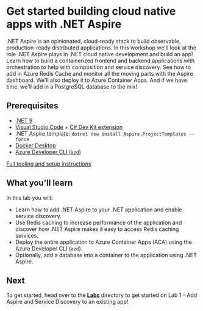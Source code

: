 # Get started building cloud native apps with .NET Aspire

.NET Aspire is an opinionated, cloud-ready stack to build observable, production-ready distributed applications. In this workshop we'll look at the role .NET Aspire plays in .NET cloud native development and build an app! Learn how to build a containerized frontend and backend applications with orchestration to help with composition and service discovery. See how to add in Azure Redis Cache and monitor all the moving parts with the Aspire dashboard. We'll also deploy it to Azure Container Apps. And if we have time, we'll add in a PostgreSQL database to the mix!

## Prerequisites

* [.NET 9](https://dotnet.microsoft.com/download/dotnet/9.0)
* [Visual Studio Code](https://codemar.visualstudio.com/download) + [C# Dev Kit extension](https://marketplace.visualstudio.com/items?itemName=ms-dotnettools.csdevkit)
* .NET Aspire template: `dotnet new install Aspire.ProjectTemplates --force`
* [Docker Desktop](https://docs.docker.com/desktop/)
* [Azure Developer CLI (`azd`)](https://learn.microsoft.com/azure/developer/azure-developer-cli/overview)

[Full tooling and setup instructions](https://learn.microsoft.com/dotnet/aspire/fundamentals/setup-tooling?pivots=vscode)

## What you'll learn

In this lab you will:

* Learn how to add .NET Aspire to your .NET application and enable service discovery. 
* Use Redis caching to increase performance of the application and discover how .NET Aspire makes it easy to access Redis caching services.
* Deploy the entire application to Azure Container Apps (ACA) using the Azure Developer CLI (`azd`).
* Optionally, add a database into a container to the application using .NET Aspire.

## Next

To get started, head over to the **[Labs](/Labs/README.md)** directory to get started on Lab 1 - Add Aspire and Service Discovery to an existing app!
